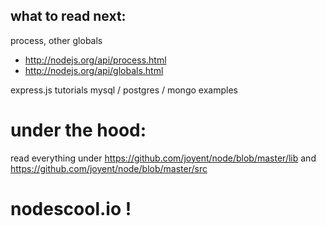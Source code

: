 ## what to read next:

process, other globals
  - http://nodejs.org/api/process.html
  - http://nodejs.org/api/globals.html

express.js tutorials
mysql / postgres / mongo examples


# under the hood:

read everything under https://github.com/joyent/node/blob/master/lib and https://github.com/joyent/node/blob/master/src

# nodescool.io !
